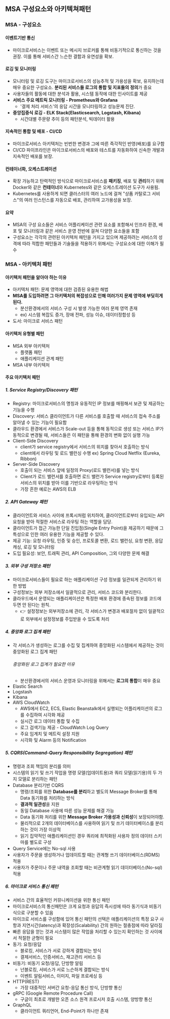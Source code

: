 ## MSA 구성요소와 아키텍쳐패턴
### MSA - 구성요소

#### 이벤트기반 통신
- 마이크로서비스는 이벤트 또는 메시지 브로커를 통해 비동기적으로 통신하는 것을 권장. 이를 통해 서비스간 느슨한 결함과 유연성을 확보.
#### 로깅 및 모니터링
- 모니터링 및 로깅 도구는 마이크로서비스의 성능추적 및 가용성을 확보, 유지하는데 매우 중요한 구성요소. **분리된 서비스들 로그의 통합 및 지표들의 정의**가 중요
- 사용자들의 활동에 대한 분석과 활용, 시스템 동작에 대한 인사이트를 제공
- **서비스 주요 메트릭 모니터링 - Prometheus와 Grafana**
	- '결제 처리 서비스'의 응답 시간을 모니터링하고 성능문제 진단.
- **중앙집중식 로깅 - ELK Stack(Elasticsearch, Logstash, Kibana)**
	- 시간대별 주문량 추이 등의 패턴분석, 빅데이터 활용
#### 지속적인 통합 및 배포 - CI/CD
- 마이크로서비스 아키텍처는 빈번한 변경과 그에 따른 즉각적인 반영(배포)를 요구함
- CI/CD 파이프라인은 마이크로서비스의 배포와 테스트를 자동화하여 신속한 개발과 지속적인 배포를 보장.
#### 컨테이너화, 오케스트레이션
- 확장 가능하고 탄력적인 방식으로 마이크로서비스를 **패키징**, 배포 및 **관리**하기 위해 Docker와 같은 **컨테이너**와 Kubernetes와 같은 오케스트레이션 도구가 사용됨.
- Kubernetes를 사용하게 되면 클러스터의 여러 노드에 걸쳐 "상품 카탈로그 서비스"의 여러 인스턴스를 자동으로 배포, 관리하여 고가용성을 보장.
#### 요약
- MSA의 구성 요소들은 서비스 어플리케이션 관련 요소를 포함해서 인프라 환경, 배포 및 모니터링과 같은 서비스 운영 전반에 걸쳐 다양한 요소들을 포함
- 구성요소는 각각의 관련된 아키텍처 패턴을 가지고 있으며 제공하려는 서비스의 성격에 따라 적합한 패턴들과 기술들을 적용하기 위해서는 구성요소에 대한 이해가 필수

### MSA - 아키텍처 패턴

#### 아키텍처 패턴을 알아야 하는 이유
- 아키텍처 패턴: 문제 영역에 대한 검증된 유용한 해법
- **MSA를 도입하려면 그 아키텍처의 복잡성으로 인해 여러가지 문제 영역에 부딪히게 된다.**
	- 분산환경에서의 서비스 구성 시 발생 가능한 여러 문제 영역 존재
	- ex) 시스템 복잡도 증가, 장애 전파, 성능 이슈, 데이터정합성 등
- 도서: 마이크로 서비스 패턴
#### 아키텍처 유형별 패턴
- MSA 외부 아키텍처
	- 플랫폼 패턴
	- 애플리케이션 관계 패턴
- MSA 내부 아키텍처
#### 주요 아키텍처 패턴
##### 1. Service Registry/Discovery 패턴
* Registry: 마이크로서비스의 명칭과 유동적인 IP 정보를 매핑해서 보관 및 제공하는 기능을 수행
* Discovery: 서비스 클라이언트가 다른 서비스를 호출할 때 서비스의 접속 주소를 알아낼 수 있는 기능이 필요함
* 클라우드 환경에서 서비스가 Scale-out 등을 통해 동적으로 생성 또는 서비스 IP가 동적으로 변경될 때, 서비스들은 이 패턴을 통해 환경의 변화 없이 실행 가능
* Client-Side Discovery
	* client가 service registry에서 서비스의 위치를 찾아서 호출하는 방식
	* client에서 라우팅 및 로드 밸런싱 수행 ex) Spring Cloud Netflix (Eureka, Ribbon)
* Server-Side Discovery	
	* 호출이 되는 서비스 앞에 일정의 Proxy(로드 밸런서)를 넣는 방식
	* Client가 로드 밸런서를 호출하면 로드 밸런가 Service registry로부터 등록된 서비스의 위치를 받아 이를 기반으로 라우팅하는 방식
	* 가장 흔한 예로는 AWS의 ELB
##### 2. API Gateway 패턴
* 클라이언트와 서비스 사이에 프록시처럼 위치하여, 클라이언트로부터 유입되는 API 요청을 받아 적절한 서비스로 라우팅 하는 역할을 담당.
* 클라이언트가 접근 가능한 단일 진입점(Single Entry Point)을 제공하기 때문에 그 특성으로 인한 여러 유용한 기능을 제공할 수 있다.
* 제공 기능: 요청 라우팅, 인증 및 승인, 프로토콜 변환, 로드 밸런싱, 요청 변환, 응답캐싱, 로깅 및 모니터링
* 도입 필요성: 보안, 트래픽 관리, API Composition, 그외 다양한 문제 해결
##### 3. 외부 구성 저장소 패턴
* 마이크로서비스들이 필요로 하는 애플리케이션 구성 정보를 일관되게 관리하기 위한 방법
* 구성정보는 외부 저장소에서 일괄적으로 관리, 서비스 코드와 분리한다.
* 클라우드에서 운영되는 애플리케이션은 특정한 배포 환경에 종속된 정보를 코드에 두면 안 된다는 원칙. 
	- :point_right: 설정정보는 외부저장소에 관리, 각 서비스가 변경과 배포절차 없이 일괄적으로 외부에서 설정정보를 주입받을 수 있도록 처리
##### 4. 중앙화 로그 집계 패턴
* 각 서비스가 생성하는 로그를 수집 및 집계하여 중앙화된 시스템에서 제공하는 것이 중앙화된 로그 집계 패턴
	###### 중앙화된 로그 집계가 필요한 이유
	* 분산환경에서의 서비스 운영과 모니터링을 위해서는 **로그의 통합**이 매우 중요
* Elastic Search
* Logstash
* Kibana
* AWS CloudWatch
	- AWS에서 EC2, ECS, Elastic Beanstalk에서 실행되는 어플리케이션의 로그를 수집하여 시각화 제공
	- 실시간 로그 데이터 통합 및 수집
	- 로그 검색기능 제공 - CloudWatch Log Query
	- 주요 임계치 및 메트릭 설정 지원
	- 시각화 및 Alarm 등의 Notification
##### 5. CQRS(Command-Query Responsibility Segregation) 패턴
* 명령과 조회 책임의 분리를 의미
* 시스템의 읽기 및 쓰기 작업을 명령 모델(업데이트용)과 쿼리 모델(읽기용)의 두 가지 모델로 분리하는 패턴 
* Database 분리기반 CQRS
	- 명령/조회를 위한 **Database를 분리**하고 별도의 Message Broker를 통해 Data 동기화를 처리하는 방식
	- **결과적 일관성**을 지원
	- 동일 Database 사용에 따른 성능 문제를 해결 가능
	- Data 동기화 처리를 위한 **Message Broker 가용성과 신뢰성**이 보장되어야함.
	- 물리적으로 2개의 데이터베이스를 사용하여 읽기 및 쓰기 데이터베이스를 분리하는 것이 가장 이상적
	- 읽기 집약적인 애플리케이션인 경우 쿼리에 최적화된 사용자 정의 데이터 스키마를 별도로 구성
* Query Service에는 No-sql 사용
* 사용자가 주문을 생성하거나 업데이트할 때는 관계형 쓰기 데이터베이스(RDMS) 적용
* 사용자가 주문이나 주문 내역을 조회할 때는 비관계형 읽기 데이터베이스(No-sql) 적용
##### 6. 마이크로 서비스 통신 패턴
* 서비스 간의 효율적인 커뮤니케이션을 위한 통신 패턴
* 마이크로서비스의 통신패턴은 크게 요청과 응답의 즉시성에 따라 동기식과 비동기식으로 구분할 수 있음
* 마이크로 서비스를 구성함에 있어 통신 패턴의 선택은 애플리케이션의 특정 요구 사항과 지연시간(latency)과 확장성(Scalability) 간의 원하는 절충점에 따라 달라짐
* 빠른 응답을 얻는 것과 시스템이 많은 작업을 처리할 수 있는지 확인하는 것 사이에서 적절한 균형이 필요
* 동기: 요청/응답
	- 블로킹, 서비스가 서로 강하게 결합되는 방식
	- 결제서비스, 인증서비스, 재고관리 서비스 등
* 비동기: 비동기 요청/응답, 단방향 알림
	- 넌블로킹, 서비스가 서로 느슨하게 결합되는 방식
	- 이벤트 알림서비스, 이미지, 파일 프로세싱 등
* HTTP(REST)
	- 가장 대중적인 서버간 요청-응답 통신 방식, 단방향 통신
* gRPC (Google Remote Procedure Call)
	- 구글이 최초로 개발한 오픈 소스 원격 프로시저 호출 시스템, 양방향 통신
* GraphQL
	- 클라이언트 쿼리언어, End-Point가 하나만 존재
